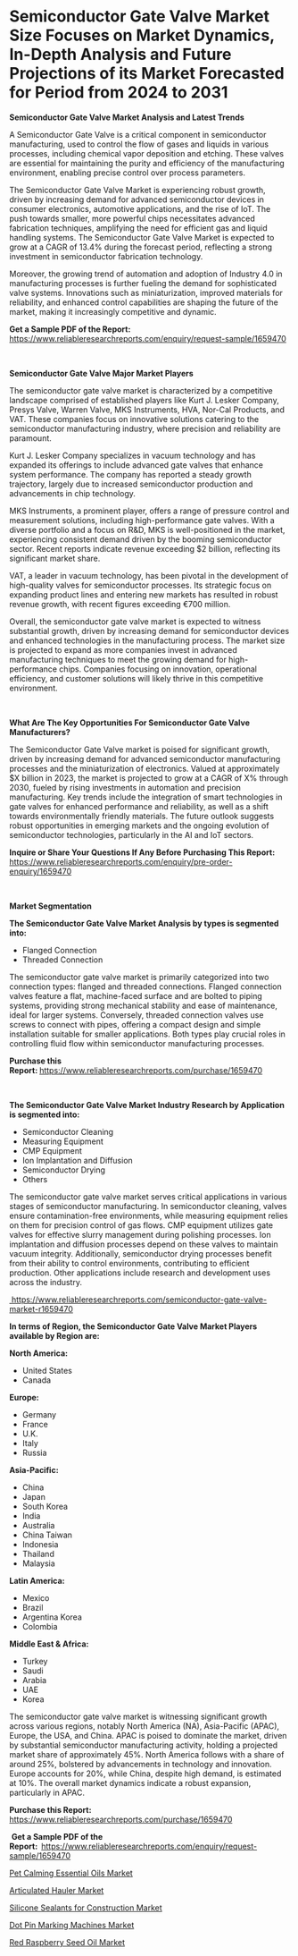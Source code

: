 <p><h1>Semiconductor Gate Valve Market Size Focuses on Market Dynamics, In-Depth Analysis and Future Projections of its Market Forecasted for Period from 2024 to 2031</h1></p><p><strong>Semiconductor Gate Valve Market Analysis and Latest Trends</strong></p>
<p><p>A Semiconductor Gate Valve is a critical component in semiconductor manufacturing, used to control the flow of gases and liquids in various processes, including chemical vapor deposition and etching. These valves are essential for maintaining the purity and efficiency of the manufacturing environment, enabling precise control over process parameters.</p><p>The Semiconductor Gate Valve Market is experiencing robust growth, driven by increasing demand for advanced semiconductor devices in consumer electronics, automotive applications, and the rise of IoT. The push towards smaller, more powerful chips necessitates advanced fabrication techniques, amplifying the need for efficient gas and liquid handling systems. The Semiconductor Gate Valve Market is expected to grow at a CAGR of 13.4% during the forecast period, reflecting a strong investment in semiconductor fabrication technology. </p><p>Moreover, the growing trend of automation and adoption of Industry 4.0 in manufacturing processes is further fueling the demand for sophisticated valve systems. Innovations such as miniaturization, improved materials for reliability, and enhanced control capabilities are shaping the future of the market, making it increasingly competitive and dynamic.</p></p>
<p><strong>Get a Sample PDF of the Report:&nbsp;</strong> <a href="https://www.reliableresearchreports.com/enquiry/request-sample/1659470?utm_campaign=5&utm_medium=2&utm_source=Github&utm_content=ia&utm_term=18112024&utm_id=semiconductor-gate-valve">https://www.reliableresearchreports.com/enquiry/request-sample/1659470</a></p>
<p>&nbsp;</p>
<p><strong>Semiconductor Gate Valve Major Market Players</strong></p>
<p><p>The semiconductor gate valve market is characterized by a competitive landscape comprised of established players like Kurt J. Lesker Company, Presys Valve, Warren Valve, MKS Instruments, HVA, Nor-Cal Products, and VAT. These companies focus on innovative solutions catering to the semiconductor manufacturing industry, where precision and reliability are paramount.</p><p>Kurt J. Lesker Company specializes in vacuum technology and has expanded its offerings to include advanced gate valves that enhance system performance. The company has reported a steady growth trajectory, largely due to increased semiconductor production and advancements in chip technology. </p><p>MKS Instruments, a prominent player, offers a range of pressure control and measurement solutions, including high-performance gate valves. With a diverse portfolio and a focus on R&D, MKS is well-positioned in the market, experiencing consistent demand driven by the booming semiconductor sector. Recent reports indicate revenue exceeding $2 billion, reflecting its significant market share.</p><p>VAT, a leader in vacuum technology, has been pivotal in the development of high-quality valves for semiconductor processes. Its strategic focus on expanding product lines and entering new markets has resulted in robust revenue growth, with recent figures exceeding €700 million.</p><p>Overall, the semiconductor gate valve market is expected to witness substantial growth, driven by increasing demand for semiconductor devices and enhanced technologies in the manufacturing process. The market size is projected to expand as more companies invest in advanced manufacturing techniques to meet the growing demand for high-performance chips. Companies focusing on innovation, operational efficiency, and customer solutions will likely thrive in this competitive environment.</p></p>
<p>&nbsp;</p>
<p><strong>What Are The Key Opportunities For Semiconductor Gate Valve Manufacturers?</strong></p>
<p><p>The Semiconductor Gate Valve market is poised for significant growth, driven by increasing demand for advanced semiconductor manufacturing processes and the miniaturization of electronics. Valued at approximately $X billion in 2023, the market is projected to grow at a CAGR of X% through 2030, fueled by rising investments in automation and precision manufacturing. Key trends include the integration of smart technologies in gate valves for enhanced performance and reliability, as well as a shift towards environmentally friendly materials. The future outlook suggests robust opportunities in emerging markets and the ongoing evolution of semiconductor technologies, particularly in the AI and IoT sectors.</p></p>
<p><strong>Inquire or Share Your Questions If Any Before Purchasing This Report:</strong> <a href="https://www.reliableresearchreports.com/enquiry/pre-order-enquiry/1659470?utm_campaign=5&utm_medium=2&utm_source=Github&utm_content=ia&utm_term=18112024&utm_id=semiconductor-gate-valve">https://www.reliableresearchreports.com/enquiry/pre-order-enquiry/1659470</a></p>
<p>&nbsp;</p>
<p><strong>Market Segmentation</strong></p>
<p><strong>The Semiconductor Gate Valve Market Analysis by types is segmented into:</strong></p>
<p><ul><li>Flanged Connection</li><li>Threaded Connection</li></ul></p>
<p><p>The semiconductor gate valve market is primarily categorized into two connection types: flanged and threaded connections. Flanged connection valves feature a flat, machine-faced surface and are bolted to piping systems, providing strong mechanical stability and ease of maintenance, ideal for larger systems. Conversely, threaded connection valves use screws to connect with pipes, offering a compact design and simple installation suitable for smaller applications. Both types play crucial roles in controlling fluid flow within semiconductor manufacturing processes.</p></p>
<p><strong>Purchase this Report:&nbsp;</strong><a href="https://www.reliableresearchreports.com/purchase/1659470?utm_campaign=5&utm_medium=2&utm_source=Github&utm_content=ia&utm_term=18112024&utm_id=semiconductor-gate-valve">https://www.reliableresearchreports.com/purchase/1659470</a></p>
<p>&nbsp;</p>
<p><strong>The Semiconductor Gate Valve Market Industry Research by Application is segmented into:</strong></p>
<p><ul><li>Semiconductor Cleaning</li><li>Measuring Equipment</li><li>CMP Equipment</li><li>Ion Implantation and Diffusion</li><li>Semiconductor Drying</li><li>Others</li></ul></p>
<p><p>The semiconductor gate valve market serves critical applications in various stages of semiconductor manufacturing. In semiconductor cleaning, valves ensure contamination-free environments, while measuring equipment relies on them for precision control of gas flows. CMP equipment utilizes gate valves for effective slurry management during polishing processes. Ion implantation and diffusion processes depend on these valves to maintain vacuum integrity. Additionally, semiconductor drying processes benefit from their ability to control environments, contributing to efficient production. Other applications include research and development uses across the industry.</p></p>
<p><a href="https://www.reliableresearchreports.com/semiconductor-gate-valve-market-r1659470?utm_campaign=5&utm_medium=2&utm_source=Github&utm_content=ia&utm_term=18112024&utm_id=semiconductor-gate-valve">&nbsp;https://www.reliableresearchreports.com/semiconductor-gate-valve-market-r1659470</a></p>
<p><strong>In terms of Region, the Semiconductor Gate Valve Market Players available by Region are:</strong></p>
<p>
    <p> <strong> North America: </strong>
        <ul>
            <li>United States</li>
            <li>Canada</li>
        </ul>
        </p> 
    <p> <strong> Europe: </strong>
        <ul>
            <li>Germany</li>
            <li>France</li>
            <li>U.K.</li>
            <li>Italy</li>
            <li>Russia</li>
        </ul>
        </p> 
    <p> <strong> Asia-Pacific: </strong>
        <ul>
            <li>China</li>
            <li>Japan</li>
            <li>South Korea</li>
            <li>India</li>
            <li>Australia</li>
            <li>China Taiwan</li>
            <li>Indonesia</li>
            <li>Thailand</li>
            <li>Malaysia</li>
        </ul>
        </p> 
    <p> <strong> Latin America: </strong>
        <ul>
            <li>Mexico</li>
            <li>Brazil</li>
            <li>Argentina Korea</li>
            <li>Colombia</li>
        </ul>
        </p> 
    <p> <strong> Middle East & Africa: </strong>
        <ul>
            <li>Turkey</li>
            <li>Saudi</li>
            <li>Arabia</li>
            <li>UAE</li>
            <li>Korea</li>
        </ul>
    </p>
    </p>
<p><p>The semiconductor gate valve market is witnessing significant growth across various regions, notably North America (NA), Asia-Pacific (APAC), Europe, the USA, and China. APAC is poised to dominate the market, driven by substantial semiconductor manufacturing activity, holding a projected market share of approximately 45%. North America follows with a share of around 25%, bolstered by advancements in technology and innovation. Europe accounts for 20%, while China, despite high demand, is estimated at 10%. The overall market dynamics indicate a robust expansion, particularly in APAC.</p></p>
<p><strong>Purchase this Report: </strong><a href="https://www.reliableresearchreports.com/purchase/1659470?utm_campaign=5&utm_medium=2&utm_source=Github&utm_content=ia&utm_term=18112024&utm_id=semiconductor-gate-valve">https://www.reliableresearchreports.com/purchase/1659470</a></p>
<p>&nbsp;<strong>Get a Sample PDF of the Report:&nbsp;&nbsp;</strong><a href="https://www.reliableresearchreports.com/enquiry/request-sample/1659470?utm_campaign=5&utm_medium=2&utm_source=Github&utm_content=ia&utm_term=18112024&utm_id=semiconductor-gate-valve">https://www.reliableresearchreports.com/enquiry/request-sample/1659470</a></p>
<p><strong></strong></p>
<p><p><a href="https://issuu.com/reportprime-2/docs/pet-calming-essential-oils-market-s_ce1c1bf93b3260?utm_campaign=5&utm_medium=2&utm_source=Github&utm_content=ia&utm_term=18112024&utm_id=semiconductor-gate-valve">Pet Calming Essential Oils Market</a></p><p><a href="https://www.linkedin.com/pulse/global-articulated-hauler-market-landscape-future-trends-strategic-kjbef?utm_campaign=5&utm_medium=2&utm_source=Github&utm_content=ia&utm_term=18112024&utm_id=semiconductor-gate-valve">Articulated Hauler Market</a></p><p><a href="https://github.com/FlorianWolf90/Market-Research-Report-List-1/blob/main/silicone-sealants-for-construction-market.md?utm_campaign=5&utm_medium=2&utm_source=Github&utm_content=ia&utm_term=18112024&utm_id=semiconductor-gate-valve">Silicone Sealants for Construction Market</a></p><p><a href="https://www.linkedin.com/pulse/comprehensive-dot-pin-marking-machines-market-report-segmentation-j3h7e?utm_campaign=5&utm_medium=2&utm_source=Github&utm_content=ia&utm_term=18112024&utm_id=semiconductor-gate-valve">Dot Pin Marking Machines Market</a></p><p><a href="https://issuu.com/reportprime-2/docs/red-raspberry-seed-oil-market-size-_02850886905dcd?utm_campaign=5&utm_medium=2&utm_source=Github&utm_content=ia&utm_term=18112024&utm_id=semiconductor-gate-valve">Red Raspberry Seed Oil Market</a></p></p>